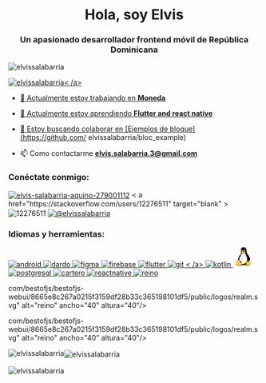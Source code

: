 <h1 align="center">Hola, soy Elvis</h1>
<h3 align="center">Un apasionado desarrollador frontend móvil de República Dominicana</h3>

<p align="left"> <img src ="https://komarev.com/ghpvc/?username=elvissalabarria&label=Profile%20views&color=0e75b6&style=flat" alt="elvissalabarria" /> </p>

<p align="left"> <a href="https ://github.com/ryo-ma/github-profile-trofeo"><img src="https://github-profile-trofeo.vercel.app/?username=elvissalabarria" alt="elvissalabarria" />< /a> </p>

- 🔭 Actualmente estoy trabajando en **Moneda**

- 🌱 Actualmente estoy aprendiendo **Flutter and react native**

- 👯 Estoy buscando colaborar en [Ejemplos de bloque] (https://github.com/ elvissalabarria/bloc_example)

- 📫 Como contactarme **elvis.salabarria.3@gmail.com**

<h3 align="left">Conéctate conmigo:</h3>
<p align="left">
<a href="https://linkedin.com/in/elvis-salabarria-aquino-279001112" target=" blank"><img align="center" src="https://raw.githubusercontent.com/rahuldkjain/github-profile-readme-generator/master/src/images/icons/Social/linked-in-alt.svg " alt="elvis-salabarria-aquino-279001112" height="30" width="40" /></a> <
a href="https://stackoverflow.com/users/12276511" target="blank" ><img align="center" src="https://raw.githubusercontent.com/rahuldkjain/github-profile-readme-generator/master/src/images/icons/Social/stack-overflow.svg" alt=" 12276511" altura="30" ancho="40" /></a>
<a href="https://medium.com/@elvissalabarria" target="blank"><img align="center" src="https://raw.githubusercontent.com/rahuldkjain/github-profile-readme- generador/maestro/src/images/icons/Social/medium.svg" alt="@elvissalabarria" height="30" width="40" /></a> </p> <h3 align="left
"

> Idiomas y herramientas:</h3>
<p align="left"> <a href="https://developer.android.com" target="_blank" rel="noreferrer"> <img src="https://raw.githubusercontent.com/devicons /devicon/master/icons/android/android-original-wordmark.svg" alt="android" width="40" height="40"/> </a> <a href="https://dart.dev " target="_blank" rel="noreferrer"> <img src="https://www.vectorlogo.zone/logos/dartlang/dartlang-icon.svg" alt="dardo" width="40" height=" 40"/> </a> <a href="https://www.figma.com/" target="_blank" rel="noreferrer"> <img src="https://www.vectorlogo.zone/logos/figma/figma-icon.svg" alt="figma" width="40" height="40"/> </a> <a href="https://firebase.google.com/" destino ="_blank" rel="noreferrer"> <img src="https://www.vectorlogo.zone/logos/firebase/firebase-icon.svg" alt="firebase" width="40" height="40" /> </a> <a href="https://flutter.dev" target="_blank" rel="noreferrer"> <img src="https://www.vectorlogo.zone/logos/flutterio/flutterio -icon.svg" alt="flutter" width="40" height="40"/> </a> <a href="https://git-scm.com/" target="_blank" rel="noreferrer"> <img src="https://www.vectorlogo.zone/logos/git-scm/git-scm-icon.svg" alt="git" width="40" height="40"/> < /a> <a href="https://kotlinlang.org" target="_blank" rel="noreferrer"> <img src="https://www.vectorlogo.zone/logos/kotlinlang/kotlinlang-icon. svg" alt="kotlin" width="40" height="40"/> </a> <a href="https://www.linux.org/" target="_blank" rel="noreferrer"> <img src="https://raw.githubusercontent.com/devicons/devicon/master/icons/linux/linux-original.svg" alt="linux" width="40" height="40"/> </ un><a href="https://www.postgresql.org" target="_blank" rel="noreferrer"> <img src="https://raw.githubusercontent.com/devicons/devicon/master/icons/postgresql /postgresql-original-wordmark.svg" alt="postgresql" width="40" height="40"/> </a> <a href="https://postman.com" target="_blank" rel= "noreferrer"> <img src="https://www.vectorlogo.zone/logos/getpostman/getpostman-icon.svg" alt="cartero" width="40" height="40"/> </a> <a href="https://reactnative.dev/" target="_blank" rel="noreferrer"> <img src="https://reactnative.dev/img/header_logo.svg" alt="reactnative" width="40" height="40"/> </a> <a href="https://realm.io/" target="_blank" rel= "noreferrer"> <img src="https://raw.githubusercontent.com/bestofjs/bestofjs-webui/8665e8c267a0215f3159df28b33c365198101df5/public/logos/realm.svg" alt="reino" width="40" height="40" /> </a> </p>com/bestofjs/bestofjs-webui/8665e8c267a0215f3159df28b33c365198101df5/public/logos/realm.svg" alt="reino" ancho="40" altura="40"/> </a> </p>com/bestofjs/bestofjs-webui/8665e8c267a0215f3159df28b33c365198101df5/public/logos/realm.svg" alt="reino" ancho="40" altura="40"/> </a> </p>

<p><img align="left" src="https://github-readme-stats.vercel.app/api/top-langs?username=elvissalabarria&show_icons=true&locale=en&layout=compact" alt="elvissalabarria" /> </p>

<p> <img align="center" src="https://github-readme-stats.vercel.app/api?username=elvissalabarria&show_icons=true&locale=en" alt="elvissalabarria" /> </p>

<p><img align="center" src="https://github-readme-streak-stats.herokuapp.com/?user=elvissalabarria&" alt="elvissalabarria" /></p>
